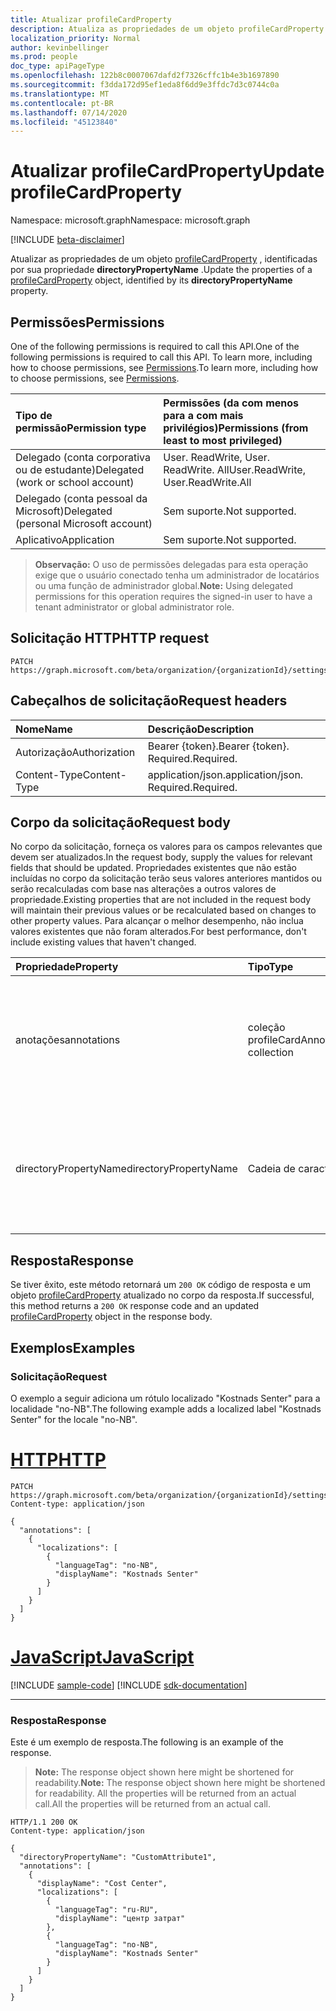 ```yaml
---
title: Atualizar profileCardProperty
description: Atualiza as propriedades de um objeto profileCardProperty.
localization_priority: Normal
author: kevinbellinger
ms.prod: people
doc_type: apiPageType
ms.openlocfilehash: 122b8c0007067dafd2f7326cffc1b4e3b1697890
ms.sourcegitcommit: f3dda172d95ef1eda8f6dd9e3ffdc7d3c0744c0a
ms.translationtype: MT
ms.contentlocale: pt-BR
ms.lasthandoff: 07/14/2020
ms.locfileid: "45123840"
---
```

# <a name="update-profilecardproperty"></a><span data-ttu-id="fa228-103">Atualizar profileCardProperty</span><span class="sxs-lookup"><span data-stu-id="fa228-103">Update profileCardProperty</span></span>

<span data-ttu-id="fa228-104">Namespace: microsoft.graph</span><span class="sxs-lookup"><span data-stu-id="fa228-104">Namespace: microsoft.graph</span></span>

[!INCLUDE [beta-disclaimer](../../includes/beta-disclaimer.md)]

<span data-ttu-id="fa228-105">Atualizar as propriedades de um objeto [profileCardProperty](../resources/profilecardproperty.md) , identificadas por sua propriedade **directoryPropertyName** .</span><span class="sxs-lookup"><span data-stu-id="fa228-105">Update the properties of a [profileCardProperty](../resources/profilecardproperty.md) object, identified by its **directoryPropertyName** property.</span></span>

## <a name="permissions"></a><span data-ttu-id="fa228-106">Permissões</span><span class="sxs-lookup"><span data-stu-id="fa228-106">Permissions</span></span>

<span data-ttu-id="fa228-107">One of the following permissions is required to call this API.</span><span class="sxs-lookup"><span data-stu-id="fa228-107">One of the following permissions is required to call this API.</span></span> <span data-ttu-id="fa228-108">To learn more, including how to choose permissions, see [Permissions](/graph/permissions-reference).</span><span class="sxs-lookup"><span data-stu-id="fa228-108">To learn more, including how to choose permissions, see [Permissions](/graph/permissions-reference).</span></span>

| <span data-ttu-id="fa228-109">Tipo de permissão</span><span class="sxs-lookup"><span data-stu-id="fa228-109">Permission type</span></span>                        | <span data-ttu-id="fa228-110">Permissões (da com menos para a com mais privilégios)</span><span class="sxs-lookup"><span data-stu-id="fa228-110">Permissions (from least to most privileged)</span></span> |
|:---------------------------------------|:--------------------------------------------|
| <span data-ttu-id="fa228-111">Delegado (conta corporativa ou de estudante)</span><span class="sxs-lookup"><span data-stu-id="fa228-111">Delegated (work or school account)</span></span>     | <span data-ttu-id="fa228-112">User. ReadWrite, User. ReadWrite. All</span><span class="sxs-lookup"><span data-stu-id="fa228-112">User.ReadWrite, User.ReadWrite.All</span></span>          |
| <span data-ttu-id="fa228-113">Delegado (conta pessoal da Microsoft)</span><span class="sxs-lookup"><span data-stu-id="fa228-113">Delegated (personal Microsoft account)</span></span> | <span data-ttu-id="fa228-114">Sem suporte.</span><span class="sxs-lookup"><span data-stu-id="fa228-114">Not supported.</span></span>                              |
| <span data-ttu-id="fa228-115">Aplicativo</span><span class="sxs-lookup"><span data-stu-id="fa228-115">Application</span></span>                            | <span data-ttu-id="fa228-116">Sem suporte.</span><span class="sxs-lookup"><span data-stu-id="fa228-116">Not supported.</span></span>                              |

><span data-ttu-id="fa228-117">**Observação:** O uso de permissões delegadas para esta operação exige que o usuário conectado tenha um administrador de locatários ou uma função de administrador global.</span><span class="sxs-lookup"><span data-stu-id="fa228-117">**Note:** Using delegated permissions for this operation requires the signed-in user to have a tenant administrator or global administrator role.</span></span>

## <a name="http-request"></a><span data-ttu-id="fa228-118">Solicitação HTTP</span><span class="sxs-lookup"><span data-stu-id="fa228-118">HTTP request</span></span>

<!-- { "blockType": "ignored" } -->

```http
PATCH https://graph.microsoft.com/beta/organization/{organizationId}/settings/profileCardProperties/{id}
```

## <a name="request-headers"></a><span data-ttu-id="fa228-119">Cabeçalhos de solicitação</span><span class="sxs-lookup"><span data-stu-id="fa228-119">Request headers</span></span>

| <span data-ttu-id="fa228-120">Nome</span><span class="sxs-lookup"><span data-stu-id="fa228-120">Name</span></span>       | <span data-ttu-id="fa228-121">Descrição</span><span class="sxs-lookup"><span data-stu-id="fa228-121">Description</span></span>|
|:-----------|:-----------|
| <span data-ttu-id="fa228-122">Autorização</span><span class="sxs-lookup"><span data-stu-id="fa228-122">Authorization</span></span> | <span data-ttu-id="fa228-123">Bearer {token}.</span><span class="sxs-lookup"><span data-stu-id="fa228-123">Bearer {token}.</span></span> <span data-ttu-id="fa228-124">Required.</span><span class="sxs-lookup"><span data-stu-id="fa228-124">Required.</span></span> |
| <span data-ttu-id="fa228-125">Content-Type</span><span class="sxs-lookup"><span data-stu-id="fa228-125">Content-Type</span></span>  | <span data-ttu-id="fa228-126">application/json.</span><span class="sxs-lookup"><span data-stu-id="fa228-126">application/json.</span></span> <span data-ttu-id="fa228-127">Required.</span><span class="sxs-lookup"><span data-stu-id="fa228-127">Required.</span></span> |

## <a name="request-body"></a><span data-ttu-id="fa228-128">Corpo da solicitação</span><span class="sxs-lookup"><span data-stu-id="fa228-128">Request body</span></span>

<span data-ttu-id="fa228-129">No corpo da solicitação, forneça os valores para os campos relevantes que devem ser atualizados.</span><span class="sxs-lookup"><span data-stu-id="fa228-129">In the request body, supply the values for relevant fields that should be updated.</span></span> <span data-ttu-id="fa228-130">Propriedades existentes que não estão incluídas no corpo da solicitação terão seus valores anteriores mantidos ou serão recalculadas com base nas alterações a outros valores de propriedade.</span><span class="sxs-lookup"><span data-stu-id="fa228-130">Existing properties that are not included in the request body will maintain their previous values or be recalculated based on changes to other property values.</span></span> <span data-ttu-id="fa228-131">Para alcançar o melhor desempenho, não inclua valores existentes que não foram alterados.</span><span class="sxs-lookup"><span data-stu-id="fa228-131">For best performance, don't include existing values that haven't changed.</span></span>

| <span data-ttu-id="fa228-132">Propriedade</span><span class="sxs-lookup"><span data-stu-id="fa228-132">Property</span></span>     | <span data-ttu-id="fa228-133">Tipo</span><span class="sxs-lookup"><span data-stu-id="fa228-133">Type</span></span>        | <span data-ttu-id="fa228-134">Descrição</span><span class="sxs-lookup"><span data-stu-id="fa228-134">Description</span></span> |
|:-------------|:------------|:------------|
|<span data-ttu-id="fa228-135">anotações</span><span class="sxs-lookup"><span data-stu-id="fa228-135">annotations</span></span>|<span data-ttu-id="fa228-136">coleção profileCardAnnotation</span><span class="sxs-lookup"><span data-stu-id="fa228-136">profileCardAnnotation collection</span></span>| <span data-ttu-id="fa228-137">Contém quaisquer rótulos alternativos ou localizados que um administrador optou por especificar.</span><span class="sxs-lookup"><span data-stu-id="fa228-137">Contains any alternative or localized labels an administrator has chosen to specify.</span></span>|
|<span data-ttu-id="fa228-138">directoryPropertyName</span><span class="sxs-lookup"><span data-stu-id="fa228-138">directoryPropertyName</span></span>|<span data-ttu-id="fa228-139">Cadeia de caracteres</span><span class="sxs-lookup"><span data-stu-id="fa228-139">String</span></span>|<span data-ttu-id="fa228-140">Contém o nome da propriedade de diretório que se destina à superfície no cartão de perfil.</span><span class="sxs-lookup"><span data-stu-id="fa228-140">Contains the name of the directory property which is intended to surface on the profile card.</span></span> |

## <a name="response"></a><span data-ttu-id="fa228-141">Resposta</span><span class="sxs-lookup"><span data-stu-id="fa228-141">Response</span></span>

<span data-ttu-id="fa228-142">Se tiver êxito, este método retornará um `200 OK` código de resposta e um objeto [profileCardProperty](../resources/profilecardproperty.md) atualizado no corpo da resposta.</span><span class="sxs-lookup"><span data-stu-id="fa228-142">If successful, this method returns a `200 OK` response code and an updated [profileCardProperty](../resources/profilecardproperty.md) object in the response body.</span></span>

## <a name="examples"></a><span data-ttu-id="fa228-143">Exemplos</span><span class="sxs-lookup"><span data-stu-id="fa228-143">Examples</span></span>

### <a name="request"></a><span data-ttu-id="fa228-144">Solicitação</span><span class="sxs-lookup"><span data-stu-id="fa228-144">Request</span></span>

<span data-ttu-id="fa228-145">O exemplo a seguir adiciona um rótulo localizado "Kostnads Senter" para a localidade "no-NB".</span><span class="sxs-lookup"><span data-stu-id="fa228-145">The following example adds a localized label "Kostnads Senter" for the locale "no-NB".</span></span>

# <a name="http"></a>[<span data-ttu-id="fa228-146">HTTP</span><span class="sxs-lookup"><span data-stu-id="fa228-146">HTTP</span></span>](#tab/http)
<!-- {
  "blockType": "request",
  "name": "update_profilecardproperty"
}-->

```http
PATCH https://graph.microsoft.com/beta/organization/{organizationId}/settings/profileCardProperties/CustomAttribute1
Content-type: application/json

{
  "annotations": [
    {
      "localizations": [
        {
          "languageTag": "no-NB",
          "displayName": "Kostnads Senter"
        }
      ]
    }
  ]
}
```
# <a name="javascript"></a>[<span data-ttu-id="fa228-147">JavaScript</span><span class="sxs-lookup"><span data-stu-id="fa228-147">JavaScript</span></span>](#tab/javascript)
[!INCLUDE [sample-code](../includes/snippets/javascript/update-profilecardproperty-javascript-snippets.md)]
[!INCLUDE [sdk-documentation](../includes/snippets/snippets-sdk-documentation-link.md)]

---


### <a name="response"></a><span data-ttu-id="fa228-148">Resposta</span><span class="sxs-lookup"><span data-stu-id="fa228-148">Response</span></span>

<span data-ttu-id="fa228-149">Este é um exemplo de resposta.</span><span class="sxs-lookup"><span data-stu-id="fa228-149">The following is an example of the response.</span></span>

> <span data-ttu-id="fa228-150">**Note:** The response object shown here might be shortened for readability.</span><span class="sxs-lookup"><span data-stu-id="fa228-150">**Note:** The response object shown here might be shortened for readability.</span></span> <span data-ttu-id="fa228-151">All the properties will be returned from an actual call.</span><span class="sxs-lookup"><span data-stu-id="fa228-151">All the properties will be returned from an actual call.</span></span>

<!-- {
  "blockType": "response",
  "truncated": true,
  "@odata.type": "microsoft.graph.profileCardProperty"
} -->

```http
HTTP/1.1 200 OK
Content-type: application/json

{
  "directoryPropertyName": "CustomAttribute1",
  "annotations": [
    {
      "displayName": "Cost Center",
      "localizations": [
        {
          "languageTag": "ru-RU",
          "displayName": "центр затрат"
        },
        {
          "languageTag": "no-NB",
          "displayName": "Kostnads Senter"
        }
      ]
    }
  ]
}
```

<!-- uuid: 16cd6b66-4b1a-43a1-adaf-3a886856ed98
2019-02-04 14:57:30 UTC -->
<!-- {
  "type": "#page.annotation",
  "description": "Update profilecardproperty",
  "keywords": "",
  "section": "documentation",
  "tocPath": ""
}-->
